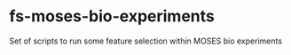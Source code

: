 fs-moses-bio-experiments
========================

Set of scripts to run some feature selection within MOSES bio experiments